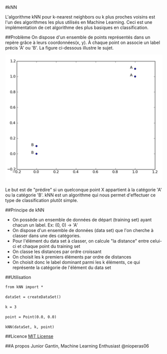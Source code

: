 #kNN

L'algorithme kNN pour k-nearest neighbors ou k plus proches voisins est l'un des algorithmes les plus utilisés en Machine Learning.
Ceci est une implémentation de cet algorithme des plus basiques en classification.

##Problème
On dispose d'un ensemble de points représentés dans un repère grâce à leurs coordonnées(x, y). À chaque point on associe un label précis 'A' ou 'B'.
La figure ci-dessous illustre le sujet.

![alt tag](kNN_example.png)

Le but est de "prédire" si un quelconque point X appartient à la catégorie 'A' ou la catégorie 'B'. kNN est un algorithme qui nous 
permet d'effectuer ce type de classification plutôt simple.

##Principe de kNN

* On possède un ensemble de données de départ (training set) ayant chacun un label. Ex: (0, 0) -> 'A'
* On dispose d'un ensemble de données (data set) que l'on cherche à classer dans une des catégories.
* Pour l'élément du data set à classer, on calcule "la distance" entre celui-ci et chaque point du training set
* On classe les distances par ordre croissant
* On choisit les k premiers éléments par ordre de distances
* On choisit donc le label dominant parmi les k éléments, ce qui représente la catégorie de l'élément du data set




##Utilisation

```
from kNN import *

dataSet = createDataSet()

k = 3

point = Point(0.0, 0.0)

kNN(dataSet, k, point)

```


##Licence
[MIT License](https://opensource.org/licenses/MIT)

##A propos
Junior Gantin, Machine Learning Enthusiast
@nioperas06